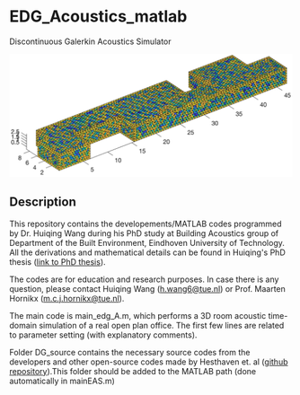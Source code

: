 # EDG_Acoustics_matlab
Discontinuous Galerkin Acoustics Simulator

![This is an image](doc/figures/mesh_example.jpg)

## Description
This repository contains the developements/MATLAB codes programmed by Dr. Huiqing Wang during his PhD study at Building Acoustics group of Department of the Built Environment, Eindhoven University of Technology.  All the derivations and mathematical details can be found in Huiqing's PhD thesis ([link to PhD thesis](https://research.tue.nl/nl/publications/room-acoustic-modeling-with-the-time-domain-discontinuous-galerki)).

The codes are for education and research purposes. In case there is any question, please contact Huiqing Wang (h.wang6@tue.nl) or Prof. Maarten Hornikx (m.c.j.hornikx@tue.nl).

The main code is main_edg_A.m, which performs a 3D room acoustic time-domain simulation of a real open plan office. The first few lines are related to parameter setting (with explanatory comments).

Folder DG_source contains the necessary source codes from the developers and other open-source codes made by Hesthaven et. al ([github repository](https://github.com/tcew/nodal-dg)).This folder should be added to the MATLAB path (done automatically in mainEAS.m)

